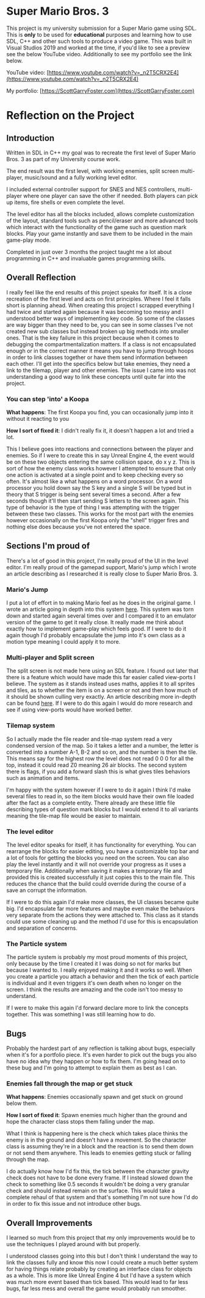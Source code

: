 # Super Mario Bros. 3
This project is my university submission for a Super Mario game using SDL. This is **only** to be used for **educational** purposes and learning how to use SDL, C++ and other such tools to produce a video game. This was built in Visual Studios 2019 and worked at the time, if you'd like to see a preview see the below YouTube video. Additionally to see my portfolio see the link below.

YouTube video: [https://www.youtube.com/watch?v=_n2T5CRX2E4](https://www.youtube.com/watch?v=_n2T5CRX2E4)

My portfolio: [https://ScottGarryFoster.com](https://ScottGarryFoster.com)

# Reflection on the Project
## Introduction
Written in SDL in C++ my goal was to recreate the first level of Super Mario Bros. 3 as part of my University course work.

The end result was the first level, with working enemies, split screen multi-player, music/sound and a fully working level editor.

I included external controller support for SNES and NES controllers, multi-player where one player can save the other if needed. Both players can pick up items, fire shells or even complete the level.

The level editor has all the blocks included, allows complete customization of the layout, standard tools such as pencil/eraser and more advanced tools which interact with the functionality of the game such as question mark blocks. Play your game instantly and save them to be included in the main game-play mode.

Completed in just over 3 months the project taught me a lot about programming in C++ and invaluable games programming skills.

## Overall Reflection
I really feel like the end results of this project speaks for itself. It is a close recreation of the first level and acts on first principles. Where I feel it falls short is planning ahead. When creating this project I scrapped everything I had twice and started again because it was becoming too messy and I understood better ways of implementing key code. So some of the classes are way bigger than they need to be, you can see in some classes I've not created new sub classes but instead broken up big methods into smaller ones. That is the key failure in this project because when it comes to debugging the compartmentalization matters. If a class is not encapsulated enough or in the correct manner it means you have to jump through hoops in order to link classes together or have them send information between each other. I'll get into the specifics below but take enemies, they need a link to the tilemap, player and other enemies. The issue I came into was not understanding a good way to link these concepts until quite far into the project.

### You can step 'into' a Koopa
**What happens**: The first Koopa you find, you can occasionally jump into it without it reacting to you

**How I sort of fixed it**: I didn't really fix it, it doesn't happen a lot and tried a lot.

This I believe goes into reactions and connections between the player and enemies. So if I were to create this in say Unreal Engine 4, the event would be on these two objects entering the same collision space, do x y z. This is sort of how the enemy class works however I attempted to ensure that only one action is activated at a single point and to keep checking every so often. It's almost like a what happens on a word processor. On a word processor you hold down say the S key and a single S will be typed but in theory that S trigger is being sent several times a second. After a few seconds though it'll then start sending S letters to the screen again. This type of behavior is the type of thing I was attempting with the trigger between these two classes. This works for the most part with the enemies however occasionally on the first Koopa only the "shell" trigger fires and nothing else does because you've not entered the space.

## Sections I'm proud of
There's a lot of good in this project, I'm really proud of the UI in the level editor. I'm really proud of the gamepad support, Mario's jump which I wrote an article describing as I researched it is really close to Super Mario Bros. 3.

### Mario's Jump
I put a lot of effort in to making Mario feel as he does in the original game. I wrote an article going in depth into this system [here](https://www.linkedin.com/pulse/marios-jump-its-complicated-scott-foster/). This system was torn down and started again several times over and I compared it to an emulator version of the game to get it really close. It really made me think about exactly how to implement game-play which feels good. If I were to do it again though I'd probably encapsulate the jump into it's own class as a motion type meaning I could apply it to more.

### Multi-player and Split screen
The split screen is not made here using an SDL feature. I found out later that there is a feature which would have made this far easier called view-ports I believe. The system as it stands instead uses maths, applies it to all sprites and tiles, as to whether the item is on a screen or not and then how much of it should be shown culling very exactly. An article describing more in-depth can be found [here](https://www.linkedin.com/pulse/culling-2d-people-hurry-scott-foster/). If I were to do this again I would do more research and see if using view-ports would have worked better.

### Tilemap system
So I actually made the file reader and tile-map system read a very condensed version of the map. So it takes a letter and a number, the letter is converted into a number A-1, B-2 and so on, and the number is then the tile. This means say for the highest row the level does not read 0 0 0 for all the top, instead it could read Z0 meaning 26 air blocks. The second system there is flags, if you add a forward slash this is what gives tiles behaviors such as animation and items.

I'm happy with the system however if I were to do it again I think I'd make several files to read in, so the item blocks would have their own file loaded after the fact as a complete entity. There already are these little file describing types of question mark blocks but I would extend it to all variants meaning the tile-map file would be easier to maintain.

### The level editor
The level editor speaks for itself, it has functionality for everything. You can rearrange the blocks for easier editing, you have a customizable top bar and a lot of tools for getting the blocks you need on the screen. You can also play the level instantly and it will not override your progress as it uses a temporary file. Additionally when saving it makes a temporary file and provided this is created successfully it just copies this to the main file. This reduces the chance that the build could override during the course of a save an corrupt the information.

If I were to do this again I'd make more classes, the UI classes became quite big. I'd encapsulate far more features and maybe even make the behaviors very separate from the actions they were attached to. This class as it stands could use some cleaning up and the method I'd use for this is encapsulation and separation of concerns.

### The Particle system
The particle system is probably my most proud moments of this project, only because by the time I created it I was doing so not for marks but because I wanted to. I really enjoyed making it and it works so well. When you create a particle you attach a behavior and then the tick of each particle is individual and it even triggers it's own death when no longer on the screen. I think the results are amazing and the code isn't too messy to understand.

If I were to make this again I'd forward declare more to link the concepts together. This was something I was still learning how to do.

## Bugs
Probably the hardest part of any reflection is talking about bugs, especially when it's for a portfolio piece. It's even harder to pick out the bugs you also have no idea why they happen or how to fix them. I'm going head on to these bug and I'm going to attempt to explain them as best as I can.

### Enemies fall through the map or get stuck
**What happens**: Enemies occasionally spawn and get stuck on ground below them.

**How I sort of fixed it**: Spawn enemies much higher than the ground and hope the character class stops them falling under the map.

What I think is happening here is the check which takes place thinks the enemy is in the ground and doesn't have a movement. So the character class is assuming they're in a block and the reaction is to send them down or not send them anywhere. This leads to enemies getting stuck or falling through the map.

I do actually know how I'd fix this, the tick between the character gravity check does not have to be done every frame. If I instead slowed down the check to something like 0.5 seconds it wouldn't be doing a very granular check and should instead remain on the surface. This would take a complete rehaul of that system and that's something I'm not sure how I'd do in order to fix this issue and not introduce other bugs.

## Overall Improvements
I learned so much from this project that my only improvements would be to use the techniques I played around with but properly.

I understood classes going into this but I don't think I understand the way to link the classes fully and know this now I could create a much better system for having things relate probably by creating an interface class for objects as a whole. This is more like Unreal Engine 4 but I'd have a system which was much more event based than tick based. This would lead to far less bugs, far less mess and overall the game would probably run smoother.